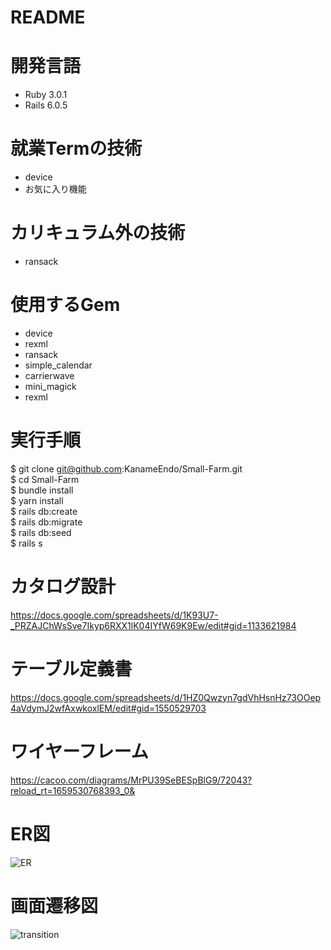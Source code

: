 # README

# 開発言語
- Ruby 3.0.1
- Rails 6.0.5

# 就業Termの技術
- device
- お気に入り機能

# カリキュラム外の技術
- ransack

# 使用するGem
- device</br>
- rexml</br>
- ransack</br>
- simple_calendar</br>
- carrierwave</br>
- mini_magick</br>
- rexml</br>

# 実行手順
$ git clone git@github.com:KanameEndo/Small-Farm.git</br>
$ cd Small-Farm</br>
$ bundle install</br>
$ yarn install</br>
$ rails db:create</br>
$ rails db:migrate</br>
$ rails db:seed</br>
$ rails s</br>

# カタログ設計
https://docs.google.com/spreadsheets/d/1K93U7-_PRZAJChWsSve7Ikyp6RXX1lK04IYfW69K9Ew/edit#gid=1133621984

# テーブル定義書
https://docs.google.com/spreadsheets/d/1HZ0Qwzyn7gdVhHsnHz73OOep4aVdymJ2wfAxwkoxlEM/edit#gid=1550529703

# ワイヤーフレーム
https://cacoo.com/diagrams/MrPU39SeBESpBlG9/72043?reload_rt=1659530768393_0&

# ER図
![ER](https://user-images.githubusercontent.com/104885491/182800086-d44e9567-4c72-4440-8509-a515c5cd1dec.png)

# 画面遷移図
![transition](https://user-images.githubusercontent.com/104885491/182800149-1023c171-de25-44b6-a298-ef5610ec6f2d.png)

